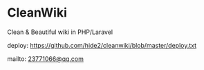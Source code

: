 # CleanWiki
Clean &amp; Beautiful wiki in PHP/Laravel

deploy: https://github.com/hide2/cleanwiki/blob/master/deploy.txt

mailto: 23771066@qq.com